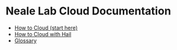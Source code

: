 # Neale Lab Cloud Documentation

- [How to Cloud (start here)](how-to-cloud.md)
- [How to Cloud with Hail](how-to-cloud-with-hail.md)
- [Glossary](glossary.md)
